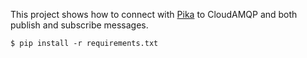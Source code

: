 This project shows how to connect with [Pika](http://pika.github.com/) to CloudAMQP and both publish and subscribe messages. 

    $ pip install -r requirements.txt
